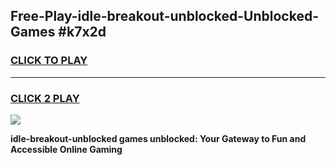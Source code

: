 
## Free-Play-idle-breakout-unblocked-Unblocked-Games #k7x2d
<h3>
<a href="https://news.freeplayer.one?title=idle-breakout-unblocked&ref=8M">CLICK TO PLAY</a></h3>
<hr>

<h3>
<a href="https://news.freeplayer.one?title=idle-breakout-unblocked&ref=8M">CLICK 2 PLAY</a>
  
</h3>

<a href="https://news.freeplayer.one?title=idle-breakout-unblocked&ref=8M"><img src="https://clearcache.store/games.png"></a>


**idle-breakout-unblocked games unblocked: Your Gateway to Fun and Accessible Online Gaming**
